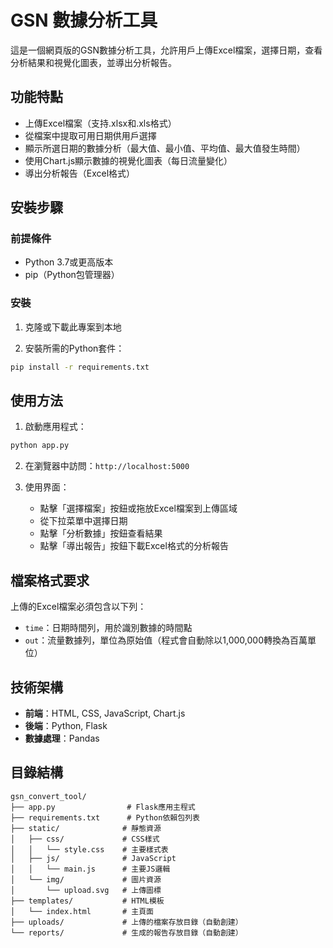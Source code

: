 # GSN 數據分析工具

這是一個網頁版的GSN數據分析工具，允許用戶上傳Excel檔案，選擇日期，查看分析結果和視覺化圖表，並導出分析報告。

## 功能特點

- 上傳Excel檔案（支持.xlsx和.xls格式）
- 從檔案中提取可用日期供用戶選擇
- 顯示所選日期的數據分析（最大值、最小值、平均值、最大值發生時間）
- 使用Chart.js顯示數據的視覺化圖表（每日流量變化）
- 導出分析報告（Excel格式）

## 安裝步驟

### 前提條件

- Python 3.7或更高版本
- pip（Python包管理器）

### 安裝

1. 克隆或下載此專案到本地

2. 安裝所需的Python套件：

```bash
pip install -r requirements.txt
```

## 使用方法

1. 啟動應用程式：

```bash
python app.py
```

2. 在瀏覽器中訪問：`http://localhost:5000`

3. 使用界面：
   - 點擊「選擇檔案」按鈕或拖放Excel檔案到上傳區域
   - 從下拉菜單中選擇日期
   - 點擊「分析數據」按鈕查看結果
   - 點擊「導出報告」按鈕下載Excel格式的分析報告

## 檔案格式要求

上傳的Excel檔案必須包含以下列：
- `time`：日期時間列，用於識別數據的時間點
- `out`：流量數據列，單位為原始值（程式會自動除以1,000,000轉換為百萬單位）

## 技術架構

- **前端**：HTML, CSS, JavaScript, Chart.js
- **後端**：Python, Flask
- **數據處理**：Pandas

## 目錄結構

```
gsn_convert_tool/
├── app.py                # Flask應用主程式
├── requirements.txt      # Python依賴包列表
├── static/              # 靜態資源
│   ├── css/             # CSS樣式
│   │   └── style.css    # 主要樣式表
│   ├── js/              # JavaScript
│   │   └── main.js      # 主要JS邏輯
│   └── img/             # 圖片資源
│       └── upload.svg   # 上傳圖標
├── templates/           # HTML模板
│   └── index.html       # 主頁面
├── uploads/             # 上傳的檔案存放目錄（自動創建）
└── reports/             # 生成的報告存放目錄（自動創建）
```